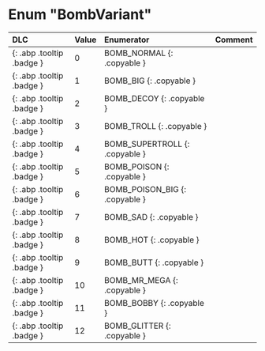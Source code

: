 # Enum "BombVariant"
|DLC|Value|Enumerator|Comment|
|:--|:--|:--|:--|
|[ ](#){: .abp .tooltip .badge }|0 |BOMB_NORMAL {: .copyable } |  | 
|[ ](#){: .abp .tooltip .badge }|1 |BOMB_BIG {: .copyable } |  | 
|[ ](#){: .abp .tooltip .badge }|2 |BOMB_DECOY {: .copyable } |  | 
|[ ](#){: .abp .tooltip .badge }|3 |BOMB_TROLL {: .copyable } |  | 
|[ ](#){: .abp .tooltip .badge }|4 |BOMB_SUPERTROLL {: .copyable } |  | 
|[ ](#){: .abp .tooltip .badge }|5 |BOMB_POISON {: .copyable } |  | 
|[ ](#){: .abp .tooltip .badge }|6 |BOMB_POISON_BIG {: .copyable } |  | 
|[ ](#){: .abp .tooltip .badge }|7 |BOMB_SAD {: .copyable } |  | 
|[ ](#){: .abp .tooltip .badge }|8 |BOMB_HOT {: .copyable } |  | 
|[ ](#){: .abp .tooltip .badge }|9 |BOMB_BUTT {: .copyable } |  | 
|[ ](#){: .abp .tooltip .badge }|10 |BOMB_MR_MEGA {: .copyable } |  | 
|[ ](#){: .abp .tooltip .badge }|11 |BOMB_BOBBY {: .copyable } |  | 
|[ ](#){: .abp .tooltip .badge }|12 |BOMB_GLITTER {: .copyable } |  | 